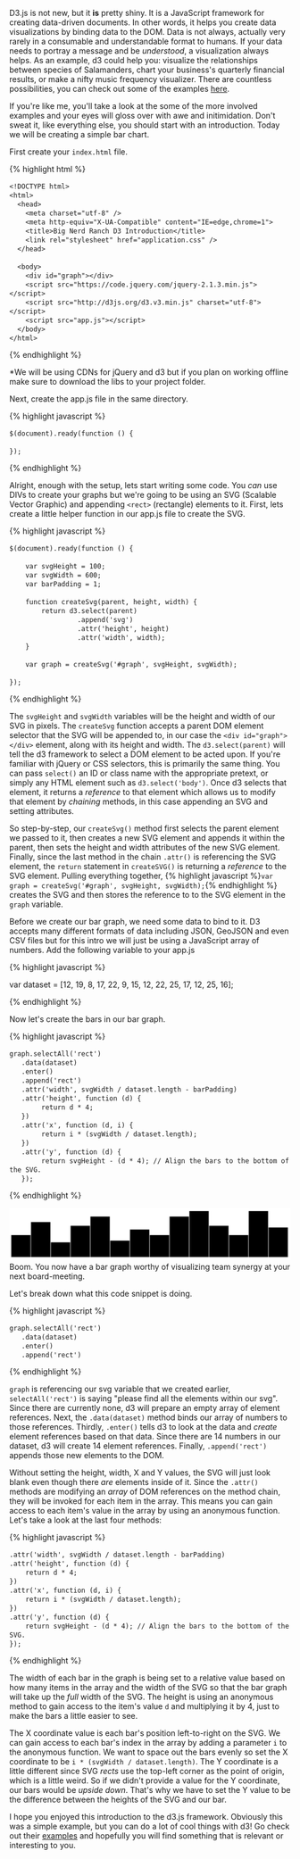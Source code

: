 D3.js is not new, but it __is__ pretty shiny. It is a JavaScript framework for creating data-driven documents. In other words, it helps you create data visualizations by binding data to the DOM. Data is not always, actually very rarely in a consumable and understandable format to humans. If your data needs to portray a message and be *understood*, a visualization always helps. As an example, d3 could help you: visualize the relationships between species of Salamanders, chart your business's quarterly financial results, or make a nifty music frequency visualizer. There are countless possibilities, you can check out some of the examples [here](https://github.com/mbostock/d3/wiki/Gallery).

If you're like me, you'll take a look at the some of the more involved examples and your eyes will gloss over with awe and initimidation. Don't sweat it, like everything else, you should start with an introduction. Today we will be creating a simple bar chart.

First create your `index.html` file.

{% highlight html %}

	<!DOCTYPE html>
	<html>
	  <head>
	    <meta charset="utf-8" />
	    <meta http-equiv="X-UA-Compatible" content="IE=edge,chrome=1">
	    <title>Big Nerd Ranch D3 Introduction</title>
	    <link rel="stylesheet" href="application.css" />
	  </head>

	  <body>
	    <div id="graph"></div>
	    <script src="https://code.jquery.com/jquery-2.1.3.min.js"></script>
	    <script src="http://d3js.org/d3.v3.min.js" charset="utf-8"></script>
	    <script src="app.js"></script>
	  </body>
	</html>

{% endhighlight %}

*We will be using CDNs for jQuery and d3 but if you plan on working offline make sure to download the libs to your project folder.

Next, create the app.js file in the same directory.

{% highlight javascript %}

	$(document).ready(function () {

	});

{% endhighlight %}

Alright, enough with the setup, lets start writing some code. You _can_ use DIVs to create your graphs but we're going to be using an SVG (Scalable Vector Graphic) and appending `<rect>` (rectangle) elements to it. First, lets create a little helper function in our app.js file to create the SVG.

{% highlight javascript %}

	$(document).ready(function () {

		var svgHeight = 100;
		var svgWidth = 600;
		var barPadding = 1;

		function createSvg(parent, height, width) {
			return d3.select(parent)
					 .append('svg')
					 .attr('height', height)
					 .attr('width', width);
		}
		
		var graph = createSvg('#graph', svgHeight, svgWidth);

	});

{% endhighlight %}

The `svgHeight` and `svgWidth` variables will be the height and width of our SVG in pixels. The `createSvg` function accepts a parent DOM element selector that the SVG will be appended to, in our case the `<div id="graph"></div>` element, along with its height and width. The `d3.select(parent)` will tell the d3 framework to select a DOM element to be acted upon. If you're familiar with jQuery or CSS selectors, this is primarily the same thing. You can pass `select()` an ID or class name with the appropriate pretext, or simply any HTML element such as `d3.select('body')`. Once d3 selects that element, it returns a _reference_ to that element which allows us to modify that element by _chaining_ methods, in this case appending an SVG and setting attributes. 

So step-by-step, our `createSvg()` method first selects the parent element we passed to it, then creates a new SVG element and appends it within the parent, then sets the height and width attributes of the new SVG element. Finally, since the last method in the chain `.attr()` is referencing the SVG element, the `return` statement in `createSVG()` is returning a _reference_ to the SVG element. Pulling everything together, {% highlight javascript %}`var graph = createSvg('#graph', svgHeight, svgWidth);`{% endhighlight %} creates the SVG and then stores the reference to to the SVG element in the `graph` variable. 

Before we create our bar graph, we need some data to bind to it. D3 accepts many different formats of data including JSON, GeoJSON and even CSV files but for this intro we will just be using a JavaScript array of numbers. Add the following variable to your app.js

{% highlight javascript %}

var dataset = [12, 19, 8, 17, 22, 9, 15, 12, 22, 25, 17, 12, 25, 16];

{% endhighlight %}

Now let's create the bars in our bar graph.

{% highlight javascript %}

	graph.selectAll('rect')
	   .data(dataset)
	   .enter()
	   .append('rect')
	   .attr('width', svgWidth / dataset.length - barPadding)
	   .attr('height', function (d) {
	   		return d * 4;
	   })
	   .attr('x', function (d, i) {
	   		return i * (svgWidth / dataset.length);
	   })
	   .attr('y', function (d) {
	   		return svgHeight - (d * 4); // Align the bars to the bottom of the SVG.
	   });

{% endhighlight %}

![d3 Introduction Bar Chart](barchart.png "d3 Introduction Bar Chart")
Boom. You now have a bar graph worthy of visualizing team synergy at your next board-meeting.

Let's break down what this code snippet is doing.

{% highlight javascript %}

	graph.selectAll('rect')
	   .data(dataset)
	   .enter()
	   .append('rect')

{% endhighlight %}

`graph` is referencing our svg variable that we created earlier, `selectAll('rect')` is saying "please find all the <rect> elements within our svg". Since there are currently none, d3 will prepare an empty array of element references. Next, the `.data(dataset)` method binds our array of numbers to those references. Thirdly, `.enter()` tells d3 to look at the data and _create_ <rect> element references based on that data. Since there are 14 numbers in our dataset, d3 will create 14 <rect> element references. Finally, `.append('rect')` appends those new elements to the DOM.

Without setting the height, width, X and Y values, the SVG will just look blank even though there _are_ <rect> elements inside of it. Since the `.attr()` methods are modifying an _array_ of DOM references on the method chain, they will be invoked for each item in the array. This means you can gain access to each item's value in the array by using an anonymous function. Let's take a look at the last four methods:

{% highlight javascript %}

	.attr('width', svgWidth / dataset.length - barPadding)
	.attr('height', function (d) {
		return d * 4;
	})
	.attr('x', function (d, i) {
		return i * (svgWidth / dataset.length);
	})
	.attr('y', function (d) {
		return svgHeight - (d * 4); // Align the bars to the bottom of the SVG.
	});

{% endhighlight %}

The width of each bar in the graph is being set to a relative value based on how many items in the array and the width of the SVG so that the bar graph will take up the _full_ width of the SVG. The height is using an anonymous method to gain access to the item's value `d` and multiplying it by 4, just to make the bars a little easier to see. 

The X coordinate value is each bar's position left-to-right on the SVG. We can gain access to each bar's index in the array by adding a parameter `i` to the anonymous function. We want to space out the bars evenly so set the X coordinate to be `i * (svgWidth / dataset.length)`. The Y coordinate is a little different since SVG _rects_ use the top-left corner as the point of origin, which is a little weird. So if we didn't provide a value for the Y coordinate, our bars would be _upside down_. That's why we have to set the Y value to be the difference between the heights of the SVG and our bar.

I hope you enjoyed this introduction to the d3.js framework. Obviously this was a simple example, but you can do a lot of cool things with d3! Go check out their [examples](https://github.com/mbostock/d3/wiki/Gallery) and hopefully you will find something that is relevant or interesting to you.